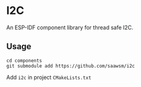 # I2C

An ESP-IDF component library for thread safe I2C.

## Usage 
```batch
cd components
git submodule add https://github.com/saawsm/i2c
```
Add `i2c` in project `CMakeLists.txt`